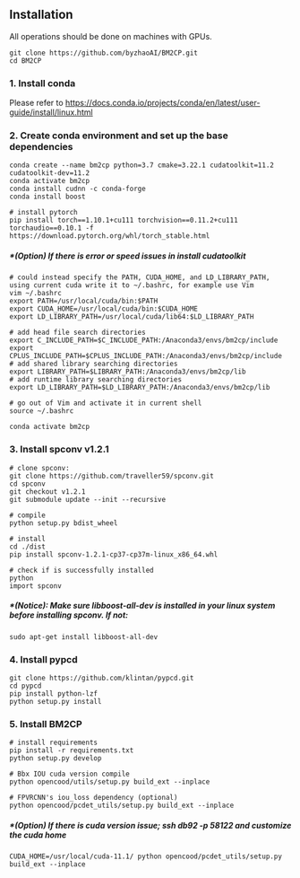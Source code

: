    
## Installation
All operations should be done on machines with GPUs.

```
git clone https://github.com/byzhaoAI/BM2CP.git
cd BM2CP
```
### 1. Install conda
Please refer to https://docs.conda.io/projects/conda/en/latest/user-guide/install/linux.html

### 2. Create conda environment and set up the base dependencies
```
conda create --name bm2cp python=3.7 cmake=3.22.1 cudatoolkit=11.2 cudatoolkit-dev=11.2
conda activate bm2cp
conda install cudnn -c conda-forge
conda install boost

# install pytorch
pip install torch==1.10.1+cu111 torchvision==0.11.2+cu111 torchaudio==0.10.1 -f https://download.pytorch.org/whl/torch_stable.html
```

##### *(Option) If there is error or speed issues in install cudatoolkit
```
# could instead specify the PATH, CUDA_HOME, and LD_LIBRARY_PATH, using current cuda write it to ~/.bashrc, for example use Vim
vim ~/.bashrc
export PATH=/usr/local/cuda/bin:$PATH
export CUDA_HOME=/usr/local/cuda/bin:$CUDA_HOME
export LD_LIBRARY_PATH=/usr/local/cuda/lib64:$LD_LIBRARY_PATH

# add head file search directories 
export C_INCLUDE_PATH=$C_INCLUDE_PATH:/Anaconda3/envs/bm2cp/include
export CPLUS_INCLUDE_PATH=$CPLUS_INCLUDE_PATH:/Anaconda3/envs/bm2cp/include
# add shared library searching directories
export LIBRARY_PATH=$LIBRARY_PATH:/Anaconda3/envs/bm2cp/lib
# add runtime library searching directories
export LD_LIBRARY_PATH=$LD_LIBRARY_PATH:/Anaconda3/envs/bm2cp/lib

# go out of Vim and activate it in current shell
source ~/.bashrc

conda activate bm2cp
```

### 3. Install spconv v1.2.1
```
# clone spconv:
git clone https://github.com/traveller59/spconv.git 
cd spconv
git checkout v1.2.1
git submodule update --init --recursive

# compile
python setup.py bdist_wheel

# install
cd ./dist
pip install spconv-1.2.1-cp37-cp37m-linux_x86_64.whl

# check if is successfully installed
python 
import spconv
```
##### *(Notice): Make sure *libboost-all-dev* is installed in your linux system before installing *spconv*. If not:
```
sudo apt-get install libboost-all-dev
```

### 4. Install pypcd
```
git clone https://github.com/klintan/pypcd.git
cd pypcd
pip install python-lzf
python setup.py install
```

### 5. Install BM2CP
```
# install requirements
pip install -r requirements.txt
python setup.py develop

# Bbx IOU cuda version compile
python opencood/utils/setup.py build_ext --inplace

# FPVRCNN's iou_loss dependency (optional)
python opencood/pcdet_utils/setup.py build_ext --inplace
```
##### *(Option) If there is cuda version issue; ssh db92 -p 58122 and customize the cuda home
```
CUDA_HOME=/usr/local/cuda-11.1/ python opencood/pcdet_utils/setup.py build_ext --inplace
```
